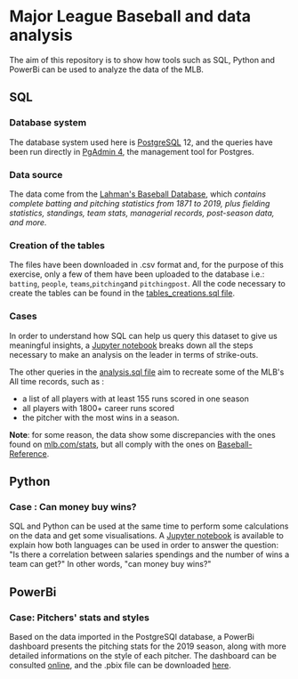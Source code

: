 # Major League Baseball and data analysis
The aim of this repository is to show how tools such as SQL, Python and PowerBi can be used to analyze the data of the MLB.

## SQL

### Database system
The database system used here is [PostgreSQL](https://www.postgresql.org/about/) 12, and the queries have been run directly in [PgAdmin 4](https://www.pgadmin.org/), the management tool for Postgres.

### Data source

The data come from the [Lahman's Baseball Database](http://www.seanlahman.com/baseball-archive/statistics/), which *contains complete batting and pitching statistics from 1871 to 2019, plus fielding statistics, standings, team stats, managerial records, post-season data, and more.*

### Creation of the tables

The files have been downloaded in .csv format and, for the purpose of this exercise, only a few of them have been uploaded to the database i.e.: `batting`, `people`, `teams`,`pitching`and `pitchingpost`. All the code necessary to create the tables can be found in the [tables_creations.sql file](https://github.com/Nicolas-Schonau/sports-data-analysis/blob/master/MLB/tables_creation.sql).

### Cases

In order to understand how SQL can help us query this dataset to give us meaningful insights, a [Jupyter notebook](https://github.com/Nicolas-Schonau/sports-data-analysis/blob/master/MLB/guide_to_query_the_data_with_sql.ipynb) breaks down all the steps necessary to make an analysis on the leader in terms of strike-outs.

The other queries in the [analysis.sql file](https://github.com/Nicolas-Schonau/sports-data-analysis/blob/master/MLB/analysis.sql) aim to recreate some of the MLB's All time records, such as :
- a list of all players with at least 155 runs scored in one season
- all players with 1800+ career runs scored 
- the pitcher with the most wins in a season.

**Note**: for some reason, the data show some discrepancies with the ones found on [mlb.com/stats](https://www.mlb.com/stats/), but all comply with the ones on [Baseball-Reference](https://www.baseball-reference.com/).

## Python

### Case : Can money buy wins?

SQL and Python can be used at the same time to perform some calculations on the data and get some visualisations. A [Jupyter notebook](https://github.com/Nicolas-Schonau/sports-data-analysis/blob/master/MLB/wins_payroll_correlation.ipynb) is available to explain how both languages can be used in order to answer the question: "Is there a correlation between salaries spendings and the number of wins a team can get?" In other words, "can money buy wins?"

## PowerBi

### Case: Pitchers' stats and styles

Based on the data imported in the PostgreSQl database, a PowerBi dashboard presents the pitching stats for the 2019 season, along with more detailed informations on the style of each pitcher. The dashboard can be consulted [online](https://app.powerbi.com/view?r=eyJrIjoiNjU4ZGQ3ZGItMTY4MC00NDE5LWFjN2ItY2FkZDM2NWY3NTg2IiwidCI6IjU2OTI1ZTJjLWVjZmYtNDllYi1iYmYwLWU2YTNiM2NmYzg1YyJ9), and the .pbix file can be downloaded [here](https://github.com/Nicolas-Schonau/sports-data-analysis/blob/master/Pitching_stats_and_styles.pbix).
